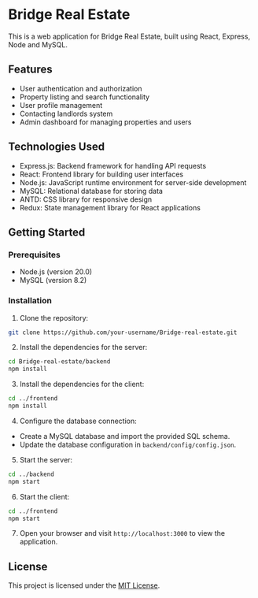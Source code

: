 # Bridge Real Estate

This is a web application for Bridge Real Estate, built using React, Express, Node and MySQL.

## Features

- User authentication and authorization
- Property listing and search functionality
- User profile management
- Contacting landlords system
- Admin dashboard for managing properties and users

## Technologies Used

- Express.js: Backend framework for handling API requests
- React: Frontend library for building user interfaces
- Node.js: JavaScript runtime environment for server-side development
- MySQL: Relational database for storing data
- ANTD: CSS library for responsive design
- Redux: State management library for React applications

## Getting Started

### Prerequisites

- Node.js (version 20.0)
- MySQL (version 8.2)

### Installation

1. Clone the repository:

```bash
git clone https://github.com/your-username/Bridge-real-estate.git
```

2. Install the dependencies for the server:

```bash
cd Bridge-real-estate/backend
npm install
```

3. Install the dependencies for the client:

```bash
cd ../frontend
npm install
```

4. Configure the database connection:

- Create a MySQL database and import the provided SQL schema.
- Update the database configuration in `backend/config/config.json`.

5. Start the server:

```bash
cd ../backend
npm start
```

6. Start the client:

```bash
cd ../frontend
npm start
```

7. Open your browser and visit `http://localhost:3000` to view the application.

## License

This project is licensed under the [MIT License](LICENSE).
